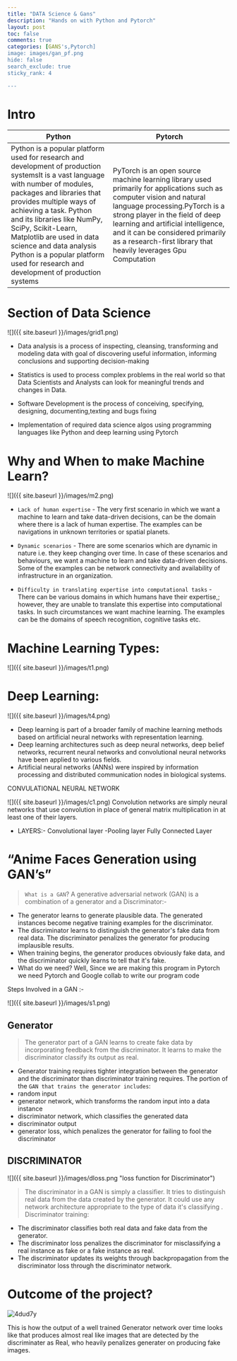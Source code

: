 ```yaml
---
title: "DATA Science & Gans"
description: "Hands on with Python and Pytorch"
layout: post
toc: false
comments: true
categories: [GANS's,Pytorch]
image: images/gan_pf.png
hide: false
search_exclude: true
sticky_rank: 4

---
```


# Intro

|Python|Pytorch|
|-|-|
|Python is a popular platform used for research and development of production systemsIt is a vast language with number of modules, packages and libraries that provides multiple ways of achieving a task. Python and its libraries like NumPy, SciPy, Scikit-Learn, Matplotlib are used in data science and data analysis Python is a popular platform used for research and development of production systems|PyTorch is an open source machine learning library used primarily for applications such as computer vision and natural language processing.PyTorch is a strong player in the field of deep learning and artificial intelligence, and it can be considered primarily as a research-first library that heavily leverages Gpu Computation|

# Section of  Data Science



![]({{ site.baseurl }}/images/grid1.png)

- Data analysis is a process of inspecting, cleansing, transforming and modeling data with goal of discovering useful information, informing conclusions and supporting decision-making
 
- Statistics is used to process complex problems in the real     world so that Data Scientists and Analysts can look for meaningful trends and   changes in Data.
    
- Software Development is the process of conceiving, specifying, designing, documenting,texting and bugs fixing 

- Implementation of required data science algos using programming languages like Python and deep learning using  Pytorch


# Why and When to make Machine Learn?

![]({{ site.baseurl }}/images/m2.png)

- `Lack of human expertise` - The very first scenario in which we want a machine to learn and take data-driven decisions, can be the domain where there is a lack of human expertise. The examples can be navigations in unknown territories or spatial planets. 

- `Dynamic scenarios` - There are some scenarios which are dynamic in nature i.e. they keep changing over time. In case of these scenarios and behaviours, we want a machine to learn and take data-driven decisions. Some of the examples can be network connectivity and availability of infrastructure in an organization. 

- `Difficulty in translating expertise into computational tasks` - There can be various domains in which humans have their expertise,; however, they are unable to translate this expertise into computational tasks. In such circumstances we want machine learning. The examples can be the domains of speech recognition, cognitive tasks etc. 


# Machine Learning Types:


![]({{ site.baseurl }}/images/t1.png)

# Deep Learning:

![]({{ site.baseurl }}/images/t4.png)


- Deep learning is part of a broader family of machine learning methods based on artificial neural networks with representation learning. 
- Deep learning architectures such as deep neural networks, deep belief networks, recurrent neural networks and convolutional neural networks have been applied to various fields. 
- Artificial neural networks (ANNs) were inspired by information processing and distributed communication nodes in biological systems. 


CONVULATIONAL NEURAL NETWORK


![]({{ site.baseurl }}/images/c1.png)
Convolution networks are simply neural networks that use convolution in place of general matrix multiplication in at least one of their layers. 
- LAYERS:- 
 Convolutional layer -Pooling layer 
 Fully Connected Layer 





# “Anime Faces Generation using GAN’s”

> ```What is a GAN```? 
A generative adversarial network (GAN) is a combination of a generator and a Discriminator:-
- The generator learns to generate plausible data. The generated instances become negative training examples for the discriminator.
- The discriminator learns to distinguish the generator's fake data from real data. The discriminator penalizes the generator for producing implausible results.
- When training begins, the generator produces obviously fake data, and the discriminator quickly learns to tell that it's fake.
- What do we need? Well, Since we are making this program in Pytorch  we need Pytorch and Google collab to write our program code 

Steps Involved in a GAN :-

![]({{ site.baseurl }}/images/s1.png)



## Generator
>  The generator part of a GAN learns to create fake data by incorporating feedback from the discriminator. It learns to make the discriminator classify its output as real.
- Generator training requires tighter integration between the generator and the discriminator than discriminator training requires. The portion of the `GAN that trains the generator includes`:
- random input
- generator network, which transforms the random input into a data instance
- discriminator network, which classifies the generated data
- discriminator output
- generator loss, which penalizes the generator for failing to fool the discriminator


## DISCRIMINATOR


![]({{ site.baseurl }}/images/dloss.png "loss function for Discriminator")

> The discriminator in a GAN is simply a classifier. It tries to distinguish real data from the data created by the generator. It could use any network architecture appropriate to the type of data it's classifying .
  Discriminator training:
* The discriminator classifies both real data and fake data from the generator.
* The discriminator loss penalizes the discriminator for misclassifying a real instance as fake or a fake instance as real.
* The discriminator updates its weights through backpropagation from the discriminator loss through the discriminator network.


# Outcome of the project?

![4dud7y](https://user-images.githubusercontent.com/44031169/92255060-6c500780-eeef-11ea-8ee9-4f8ef18e7722.gif)



This is how the output of a well trained Generator network over time  looks like that produces almost real like  images that are detected by the discriminater as Real,  who heavily penalizes generater on  producing fake images.






